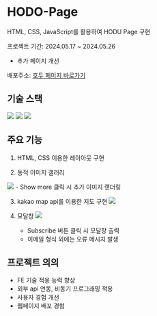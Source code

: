 # HODO-Page
HTML, CSS, JavaScript를 활용하여 HODU Page 구현

프로젝트 기간: 2024.05.17 ~ 2024.05.26
+ 추가 페이지 개선

배포주소: [호두 페이지 바로가기](https://yelinee.github.io/ormi-hodu/)

## 기술 스택
<img src="https://img.shields.io/badge/html5-E34F26?style=for-the-badge&logo=html5&logoColor=white">
<img src="https://img.shields.io/badge/css-1572B6?style=for-the-badge&logo=css3&logoColor=white">
<img src="https://img.shields.io/badge/javascript-F7DF1E?style=for-the-badge&logo=javascript&logoColor=black">

## 주요 기능
1. HTML, CSS 이용한 레이아웃 구현

2. 동적 이미지 갤러리
  <img src="https://github.com/user-attachments/assets/faef9094-89ad-40de-9e83-0b1d6f298aea">
  - Show more 클릭 시 추가 이미지 랜더링

3. kakao map api를 이용한 지도 구현
   <img src="https://github.com/user-attachments/assets/de5a74d5-530d-4fbd-8f70-d30f331aa758">

4. 모달창
   <img src="https://github.com/user-attachments/assets/b5c5d075-5e57-4e2d-bf95-a8b73d2903b2">
   - Subscribe 버튼 클릭 시 모달창 출력
   - 이메일 형식 외에는 오류 메시지 발생

## 프로젝트 의의
- FE 기술 적용 능력 향상
- 외부 api 연동, 비동기 프로그래밍 적용
- 사용자 경험 개선
- 웹페이지 배포 경험
   
